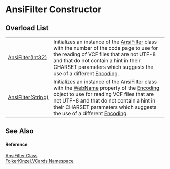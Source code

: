 # AnsiFilter Constructor


## Overload List
<table>
<tr>
<td><a href="82f456e2-cfd9-cc91-f87c-54516db2f5ff.md">AnsiFilter(Int32)</a></td>
<td>Initializes an instance of the <a href="ca4f9ae6-422e-3a83-0b64-fc82ba7c1b4a.md">AnsiFilter</a> class with the number of the code page to use for the reading of VCF files that are not UTF-8 and that do not contain a hint in their CHARSET parameters which suggests the use of a different <a href="https://learn.microsoft.com/dotnet/api/system.text.encoding" target="_blank" rel="noopener noreferrer">Encoding</a>.</td></tr>
<tr>
<td><a href="46000fe8-fb3e-40c9-759a-96d3a40032c4.md">AnsiFilter(String)</a></td>
<td>Initializes an instance of the <a href="ca4f9ae6-422e-3a83-0b64-fc82ba7c1b4a.md">AnsiFilter</a> class with the <a href="https://learn.microsoft.com/dotnet/api/system.text.encoding.webname" target="_blank" rel="noopener noreferrer">WebName</a> property of the <a href="https://learn.microsoft.com/dotnet/api/system.text.encoding" target="_blank" rel="noopener noreferrer">Encoding</a> object to use for reading VCF files that are not UTF-8 and that do not contain a hint in their CHARSET parameters which suggests the use of a different <a href="https://learn.microsoft.com/dotnet/api/system.text.encoding" target="_blank" rel="noopener noreferrer">Encoding</a>.</td></tr>
</table>

## See Also


#### Reference
<a href="ca4f9ae6-422e-3a83-0b64-fc82ba7c1b4a.md">AnsiFilter Class</a>  
<a href="67dce261-ab8f-dd0a-4c0c-bc2633c1719e.md">FolkerKinzel.VCards Namespace</a>  

